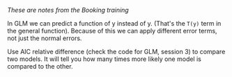 _These are notes from the Booking training_

In GLM we can predict a function of y instead of y. (That's the `T(y)` term in the general function). Because of this we can apply different error terms, not just the normal errors.

Use AIC relative difference (check the code for GLM, session 3) to compare two models. It will tell you how many times more likely one model is compared to the other.